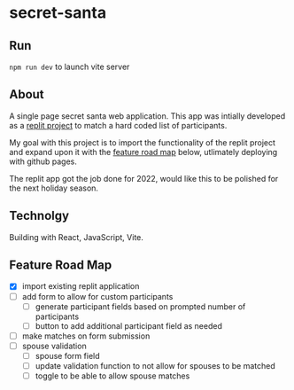 # secret-santa

## Run
`npm run dev` to launch vite server

## About
A single page secret santa web application. This app was intially developed as a [replit project](https://replit.com/@eriksavage/SavageSecretSanta#src/App.css) to match a hard coded list of participants.

My goal with this project is to import the functionality of the replit project and expand upon it with the [feature road map](#feature-road-map) below, utlimately deploying with github pages.

The replit app got the job done for 2022, would like this to be polished for the next holiday season.

## Technolgy
Building with React, JavaScript, Vite.

## Feature Road Map
- [x] import existing replit application
- [ ] add form to allow for custom participants
  - [ ] generate participant fields based on prompted number of participants
  - [ ] button to add additional participant field as needed
- [ ] make matches on form submission
- [ ] spouse validation
  - [ ] spouse form field
  - [ ] update validation function to not allow for spouses to be matched
  - [ ] toggle to be able to allow spouse matches